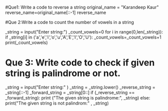 #Que1: Write a code to reverse a string
original_name = "Karandeep Kaur"
reverse_name=original_name[::-1]
reverse_name

#Que 2:Write a code to count the number of vowels in a string

_string = input("Enter string:")
_count_vowels=0
for i in range(0,len(_string)):
  if _string[i] in ('a','e','i','o','u','A','E','I','O','U'):
    _count_vowels=_count_vowels+1
print(_count_vowels)

# Que 3: Write code to check if given string is palindrome or not.
_string = input("Enter string:" )
_string = _string.lower()
_reverse_string = _string[::-1]
_forward_string = _string[0::]
if (_reverse_string == _forward_string):
  print ("The given string is palindrome:", _string)
else:
  print("The given string is not palindrom:" , _string)
